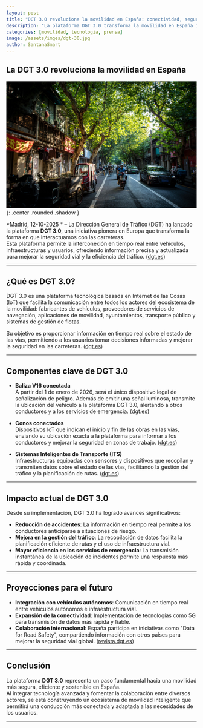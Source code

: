 ```yaml
---
layout: post
title: "DGT 3.0 revoluciona la movilidad en España: conectividad, seguridad y eficiencia"
description: "La plataforma DGT 3.0 transforma la movilidad en España integrando vehículos, infraestructuras y servicios inteligentes."
categories: [movilidad, tecnologia, prensa]
image: /assets/imges/dgt-30.jpg
author: SantanaSmart
---
```


## La DGT 3.0 revoluciona la movilidad en España

![dgt 3.0](/assets/images/dgt-30.jpg){: .center .rounded .shadow }

*Madrid, 12-10-2025 * – La Dirección General de Tráfico (DGT) ha lanzado la plataforma **DGT 3.0**, una iniciativa pionera en Europa que transforma la forma en que interactuamos con las carreteras.  
Esta plataforma permite la interconexión en tiempo real entre vehículos, infraestructuras y usuarios, ofreciendo información precisa y actualizada para mejorar la seguridad vial y la eficiencia del tráfico. ([dgt.es](https://www.dgt.es/muevete-con-seguridad/tecnologia-e-innovacion-en-carretera/dgt-3.0/?utm_source=chatgpt.com))

---

## ¿Qué es DGT 3.0?

DGT 3.0 es una plataforma tecnológica basada en Internet de las Cosas (IoT) que facilita la comunicación entre todos los actores del ecosistema de la movilidad: fabricantes de vehículos, proveedores de servicios de navegación, aplicaciones de movilidad, ayuntamientos, transporte público y sistemas de gestión de flotas.  

Su objetivo es proporcionar información en tiempo real sobre el estado de las vías, permitiendo a los usuarios tomar decisiones informadas y mejorar la seguridad en las carreteras. ([dgt.es](https://www.dgt.es/muevete-con-seguridad/tecnologia-e-innovacion-en-carretera/dgt-3.0/?utm_source=chatgpt.com))

---

## Componentes clave de DGT 3.0

- **Baliza V16 conectada**  
  A partir del 1 de enero de 2026, será el único dispositivo legal de señalización de peligro. Además de emitir una señal luminosa, transmite la ubicación del vehículo a la plataforma DGT 3.0, alertando a otros conductores y a los servicios de emergencia. ([dgt.es](https://www.dgt.es/muevete-con-seguridad/tecnologia-e-innovacion-en-carretera/Dispositivos-de-presenalizacion-V16/?utm_source=chatgpt.com))

- **Conos conectados**  
  Dispositivos IoT que indican el inicio y fin de las obras en las vías, enviando su ubicación exacta a la plataforma para informar a los conductores y mejorar la seguridad en zonas de trabajo. ([dgt.es](https://www.dgt.es/muevete-con-seguridad/tecnologia-e-innovacion-en-carretera/conos-conectados/?utm_source=chatgpt.com))

- **Sistemas Inteligentes de Transporte (ITS)**  
  Infraestructuras equipadas con sensores y dispositivos que recopilan y transmiten datos sobre el estado de las vías, facilitando la gestión del tráfico y la planificación de rutas. ([dgt.es](https://www.dgt.es/muevete-con-seguridad/tecnologia-e-innovacion-en-carretera/dgt-3.0/?utm_source=chatgpt.com))

---

## Impacto actual de DGT 3.0

Desde su implementación, DGT 3.0 ha logrado avances significativos:

- **Reducción de accidentes**: La información en tiempo real permite a los conductores anticiparse a situaciones de riesgo.  
- **Mejora en la gestión del tráfico**: La recopilación de datos facilita la planificación eficiente de rutas y el uso de infraestructura vial.  
- **Mayor eficiencia en los servicios de emergencia**: La transmisión instantánea de la ubicación de incidentes permite una respuesta más rápida y coordinada.

---

## Proyecciones para el futuro

- **Integración con vehículos autónomos**: Comunicación en tiempo real entre vehículos autónomos e infraestructura vial.  
- **Expansión de la conectividad**: Implementación de tecnologías como 5G para transmisión de datos más rápida y fiable.  
- **Colaboración internacional**: España participa en iniciativas como "Data for Road Safety", compartiendo información con otros países para mejorar la seguridad vial global. ([revista.dgt.es](https://revista.dgt.es/es/reportajes/2021/03MARZO/0317portada-DGT-seguridad-tecnologica.shtml?utm_source=chatgpt.com))

---

## Conclusión

La plataforma **DGT 3.0** representa un paso fundamental hacia una movilidad más segura, eficiente y sostenible en España.  
Al integrar tecnología avanzada y fomentar la colaboración entre diversos actores, se está construyendo un ecosistema de movilidad inteligente que permitirá una conducción más conectada y adaptada a las necesidades de los usuarios.

---
